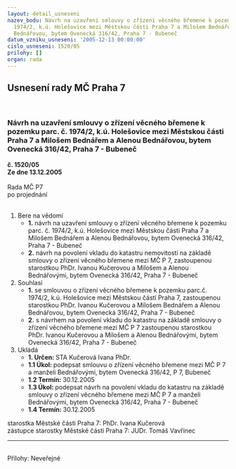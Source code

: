 ```yaml
---
layout: detail_usneseni
nazev_bodu: Návrh na uzavření smlouvy o zřízení věcného břemene k pozemku parc. č.
  1974/2, k.ú. Holešovice mezi Městskou části Praha 7 a Milošem Bednářem a Alenou
  Bednářovou, bytem Ovenecká 316/42, Praha 7 - Bubeneč
datum_vzniku_usneseni: '2005-12-13 00:00:00'
cislo_usneseni: 1520/05
prilohy: []
organ: rada
---
```

<div id="ucUsn_pList" class="usn">
	<span><h2>Usnesení rady MČ Praha 7 </h2>
<br></span><div class="standBody">
<span><h3>Návrh na uzavření smlouvy o zřízení věcného břemene k pozemku parc. č. 1974/2, k.ú. Holešovice mezi Městskou části Praha 7 a Milošem Bednářem a Alenou Bednářovou, bytem Ovenecká 316/42, Praha 7 - Bubeneč</h3></span><div class="center">
		<strong>č. 1520/05</strong><br>
	</div>
<div class="center">
		<strong>Ze dne 13.12.2005</strong><br><br>
	</div>Rada MČ P7<br> po projednání<br><br><ol>
<li>Bere na vědomí<ul>
<li>
<strong>1.</strong> návrh na uzavření smlouvy o zřízení věcného břemene k pozemku parc. č. 1974/2, k.ú. Holešovice mezi Městskou části Praha 7 a Milošem Bednářem a Alenou Bednářovou, bytem Ovenecká 316/42, Praha 7 - Bubeneč</li>
<li>
<strong>2.</strong> návrh na povolení vkladu do katastru nemovitostí na základě smlouvy o zřízení věcného břemene mezi MČ P 7, zastoupenou starostkou PhDr. Ivanou Kučerovou a Milošem a Alenou Bednářovými, bytem Ovenecká 316/42, Praha 7 - Bubeneč</li>
</ul>
</li>
<li>Souhlasí<ul>
<li>
<strong>1.</strong> se smlouvou o zřízení věcného břemene k pozemku parc.č. 1974/2, k.ú. Holešovice mezi Městskou částí Praha 7, zastoupenou starostkou PhDr. Ivanou Kučerovou a Milošem Bednářem a Alenou Bednářovou, bytem Ovenecká 316/42, Praha 7 - Bubeneč</li>
<li>
<strong>2.</strong> s návrhem na povolení vkladu do katastru na základě smlouvy o zřízení věcného břemene mezi MČ P 7 zastoupenou starostkou PhDr. Ivanou Kučerovou a Milošem a Alenou Bednářovými, bytem Ovenecká 316/42, Praha 7 - Bubeneč</li>
</ul>
</li>
<li>Ukládá<ul>
<li>
<strong>1. Určen: </strong>STA Kučerová Ivana PhDr.</li>
<li>
<strong>1.1 Úkol: </strong>podepsat smlouvu o zřízení věcného břemene mezi MČ P 7 a manželi Bednářovými, bytem Ovenecká 316/42, P 7, Bubeneč</li>
<li>
<strong>1.2 Termín: </strong>30.12.2005</li>
<li>
<strong>1.3 Úkol: </strong>podepsat návrh na povolení vkladu do katastru na základě smlouvy o zřízení věcného břemene mezi MČ P 7 a manželi Bednářovými, bytem Ovenecká 316/42, Praha 7 - Bubeneč</li>
<li>
<strong>1.4 Termín: </strong>30.12.2005</li>
</ul>
</li>
</ol>starostka Městské části Praha 7: PhDr. Ivana Kučerová<br>zástupce starostky Městské části Praha 7: JUDr. Tomáš Vavřinec <hr>
<br>Přílohy: Neveřejné</div>
</div>